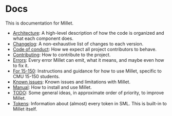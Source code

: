 # Docs

This is documentation for Millet.

- [Architecture](./architecture.md): A high-level description of how the code is organized and what each component does.
- [Changelog](./changelog.md): A non-exhaustive list of changes to each version.
- [Code of conduct](./code_of_conduct.md): How we expect all project contributors to behave.
- [Contributing](./contributing.md): How to contribute to the project.
- [Errors](./errors.md): Every error Millet can emit, what it means, and maybe even how to fix it.
- [For 15-150](./for-15-150.md): Instructions and guidance for how to use Millet, specific to CMU 15-150 students.
- [Known issues](./known-issues.md): Known issues and limitations with Millet.
- [Manual](./manual.md): How to install and use Millet.
- [TODO](./todo.md): Some general ideas, in approximate order of priority, to improve Millet.
- [Tokens](./tokens.md): Information about (almost) every token in SML. This is built-in to Millet itself.
